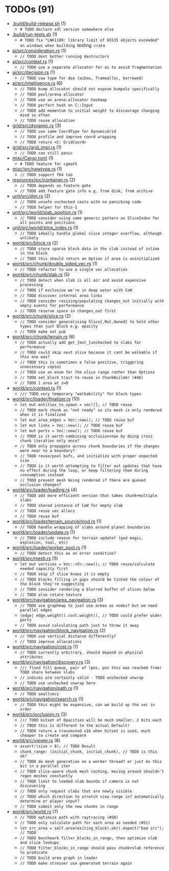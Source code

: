 # TODOs (91)
 * [.build/build-release.sh](.build/build-release.sh) (1)
   * `# TODO declare sdl version somewhere else`
 * [.build/run-tests.sh](.build/run-tests.sh) (1)
   * `# TODO fix "LNK1189: library limit of 65535 objects exceeded" on windows when building `testing` crate`
 * [ai/src/consideration.rs](ai/src/consideration.rs) (1)
   * `// TODO dont bother running destructors`
 * [ai/src/context.rs](ai/src/context.rs) (1)
   * `// TODO use a separate allocator for ai to avoid fragmentation`
 * [ai/src/decision.rs](ai/src/decision.rs) (1)
   * `// TODO cow type for dse (aibox, framealloc, borrowed)`
 * [ai/src/intelligence.rs](ai/src/intelligence.rs) (6)
   * `// TODO bump allocator should not expose bumpalo specifically`
   * `// TODO pool/arena allocator`
   * `// TODO use an arena-allocator hashmap`
   * `// TODO perfect hash on C::Input`
   * `// TODO add momentum to initial weight to discourage changing mind so often`
   * `// TODO reuse allocation`
 * [grid/src/dynamic.rs](grid/src/dynamic.rs) (3)
   * `// TODO use same CoordType for DynamicGrid`
   * `// TODO profile and improve coord wrapping`
   * `// TODO return <C: GridCoord>`
 * [grid/src/grid_impl.rs](grid/src/grid_impl.rs) (1)
   * `// TODO can still panic`
 * [misc/Cargo.toml](misc/Cargo.toml) (1)
   * `# TODO feature for cgmath`
 * [misc/src/newtype.rs](misc/src/newtype.rs) (1)
   * `// TODO support f64 too`
 * [resources/src/container.rs](resources/src/container.rs) (2)
   * `// TODO depends on feature gate`
   * `// TODO add feature gate info e.g. from disk, from archive`
 * [unit/src/dim.rs](unit/src/dim.rs) (2)
   * `// TODO unsafe unchecked casts with no panicking code`
   * `// TODO helper for this-1`
 * [unit/src/world/slab_position.rs](unit/src/world/slab_position.rs) (1)
   * `// TODO consider using same generic pattern as SliceIndex for all points and positions`
 * [unit/src/world/slice_index.rs](unit/src/world/slice_index.rs) (1)
   * `// TODO ideally handle global slice integer overflow, although unlikely`
 * [world/src/block.rs](world/src/block.rs) (2)
   * `// TODO store sparse block data in the slab instead of inline in the block`
   * `// TODO this should return an Option if area is uninitialized`
 * [world/src/chunk/double_sided_vec.rs](world/src/chunk/double_sided_vec.rs) (1)
   * `// TODO refactor to use a single vec allocation`
 * [world/src/chunk/slab.rs](world/src/chunk/slab.rs) (5)
   * `// TODO detect when slab is all air and avoid expensive processing`
   * `// TODO if exclusive we're in deep water with CoW`
   * `// TODO discover internal area links`
   * `// TODO consider resizing/populating changes_out initially with empty events for performance`
   * `// TODO reserve space in changes_out first`
 * [world/src/chunk/slice.rs](world/src/chunk/slice.rs) (2)
   * `// TODO consider generalising Slice{,Mut,Owned} to hold other types than just Block e.g. opacity`
   * `// TODO make not pub`
 * [world/src/chunk/terrain.rs](world/src/chunk/terrain.rs) (6)
   * `// TODO actually add get_{mut_}unchecked to slabs for performance`
   * `// TODO could skip next slice because it cant be walkable if this one was?`
   * `// TODO this is sometimes a false positive, triggering unnecessary copies`
   * `// TODO use an enum for the slice range rather than Options`
   * `// TODO set_block trait to reuse in ChunkBuilder (#46)`
   * `// TODO 1 area at z=0`
 * [world/src/context.rs](world/src/context.rs) (1)
   * `/// TODO very temporary "walkability" for block types`
 * [world/src/loader/finalizer.rs](world/src/loader/finalizer.rs) (10)
   * `let mut entities_to_spawn = vec![]; // TODO reuse`
   * `// TODO mark chunk as "not ready" so its mesh is only rendered when it is finalized`
   * `let mut area_edges = Vec::new(); // TODO reuse buf`
   * `let mut links = Vec::new(); // TODO reuse buf`
   * `let mut ports = Vec::new(); // TODO reuse buf`
   * `// TODO is it worth combining occlusion+nav by doing cross chunk iteration only once?`
   * `// TODO only propagate across chunk boundaries if the changes were near to a boundary?`
   * `// TODO reuse/pool bufs, and initialize with proper expected size`
   * `// TODO is it worth attempting to filter out updates that have no effect during the loop, or keep filtering them during consumption instead`
   * `// TODO prevent mesh being rendered if there are queued occlusion changes?`
 * [world/src/loader/loading.rs](world/src/loader/loading.rs) (4)
   * `// TODO add more efficient version that takes chunk+multiple slabs`
   * `// TODO shared instance of CoW for empty slab`
   * `// TODO reuse vec allocs`
   * `// TODO reuse buf`
 * [world/src/loader/terrain_source/mod.rs](world/src/loader/terrain_source/mod.rs) (1)
   * `// TODO handle wrapping of slabs around planet boundaries`
 * [world/src/loader/update.rs](world/src/loader/update.rs) (1)
   * `// TODO include reason for terrain update? (god magic, explosion, tool, etc)`
 * [world/src/loader/worker_pool.rs](world/src/loader/worker_pool.rs) (1)
   * `// TODO detect this as an error condition?`
 * [world/src/mesh.rs](world/src/mesh.rs) (5)
   * `let mut vertices = Vec::<V>::new(); // TODO reuse/calculate needed capacity first`
   * `// TODO skip if slice knows it is empty`
   * `// TODO blocks filling in gaps should be tinted the colour of the block they're suggesting`
   * `// TODO consider rendering a blurred buffer of slices below`
   * `// TODO also rotate texture`
 * [world/src/navigation/area_navigation.rs](world/src/navigation/area_navigation.rs) (3)
   * `// TODO use graphmap to just use areas as nodes? but we need parallel edges`
   * `|edge| edge.weight().cost.weight(), // TODO could prefer wider ports`
   * `// TODO avoid calculating path just to throw it away`
 * [world/src/navigation/block_navigation.rs](world/src/navigation/block_navigation.rs) (2)
   * `// TODO use vertical distance differently?`
   * `// TODO improve allocations`
 * [world/src/navigation/cost.rs](world/src/navigation/cost.rs) (1)
   * `// TODO currently arbitrary, should depend on physical attributes`
 * [world/src/navigation/discovery.rs](world/src/navigation/discovery.rs) (3)
   * `/// flood fill queue, pair of (pos, pos this was reached from) TODO share between slabs`
   * `// indices are certainly valid - TODO unchecked unwrap`
   * `// TODO use unchecked unwrap here`
 * [world/src/navigation/path.rs](world/src/navigation/path.rs) (1)
   * `// TODO smallvecs`
 * [world/src/navigation/search.rs](world/src/navigation/search.rs) (1)
   * `// TODO this might be expensive, can we build up the vec in order`
 * [world/src/occlusion.rs](world/src/occlusion.rs) (3)
   * `/// TODO bitset of Opacities will be much smaller, 2 bits each`
   * `// TODO this is different to the actual Default!`
   * `// TODO return a transmuted u16 when bitset is used, much cheaper to create and compare`
 * [world/src/viewer.rs](world/src/viewer.rs) (8)
   * `assert!(size > 0); // TODO Result`
   * `chunk_range: (initial_chunk, initial_chunk), // TODO is this ok?`
   * `// TODO do mesh generation on a worker thread? or just do this bit in a parallel iter`
   * `// TODO slice-aware chunk mesh caching, moving around shouldn't regen meshes constantly`
   * `// TODO limit to loaded slab bounds if camera is not discovering`
   * `// TODO only request slabs that are newly visible`
   * `// TODO which direction to stretch view range in? automatically determine or player input?`
   * `// TODO submit only the new chunks in range`
 * [world/src/world.rs](world/src/world.rs) (7)
   * `// TODO optimize path with raytracing (#50)`
   * `// TODO only calculate path for each area as needed (#51)`
   * `let src_area = self.area(exiting_block).ok().expect("bad src"); // TODO`
   * `// TODO benchmark filter_blocks_in_range, then optimize slab and slice lookups`
   * `// TODO filter_blocks_in_range should pass chunk+slab reference to predicate`
   * `// TODO build area graph in loader`
   * `// TODO make stresser use generated terrain again`
